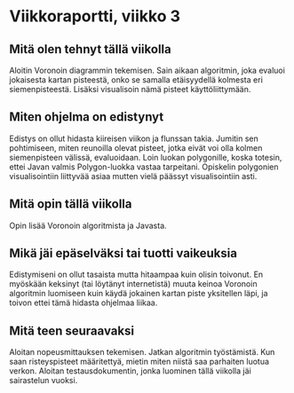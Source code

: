 # Viikkoraportti, viikko 3
## Mitä olen tehnyt tällä viikolla
Aloitin Voronoin diagrammin tekemisen. Sain aikaan algoritmin, joka evaluoi jokaisesta kartan pisteestä, onko se samalla etäisyydellä kolmesta eri siemenpisteestä. Lisäksi visualisoin nämä pisteet käyttöliittymään.

## Miten ohjelma on edistynyt
Edistys on ollut hidasta kiireisen viikon ja flunssan takia. Jumitin sen pohtimiseen, miten reunoilla olevat pisteet, jotka eivät voi olla kolmen siemenpisteen välissä, evaluoidaan. Loin luokan polygonille, koska totesin, ettei Javan valmis Polygon-luokka vastaa tarpeitani. Opiskelin polygonien visualisointiin liittyvää asiaa mutten vielä päässyt visualisointiin asti.

## Mitä opin tällä viikolla
Opin lisää Voronoin algoritmista ja Javasta.

## Mikä jäi epäselväksi tai tuotti vaikeuksia
Edistymiseni on ollut tasaista mutta hitaampaa kuin olisin toivonut. En myöskään keksinyt (tai löytänyt internetistä) muuta keinoa Voronoin algoritmin luomiseen kuin käydä jokainen kartan piste yksitellen läpi, ja toivon ettei tämä hidasta ohjelmaa liikaa.

## Mitä teen seuraavaksi
Aloitan nopeusmittauksen tekemisen. Jatkan algoritmin työstämistä. Kun saan risteyspisteet määritettyä, mietin miten niistä saa parhaiten luotua verkon. Aloitan testausdokumentin, jonka luominen tällä viikolla jäi sairastelun vuoksi.
